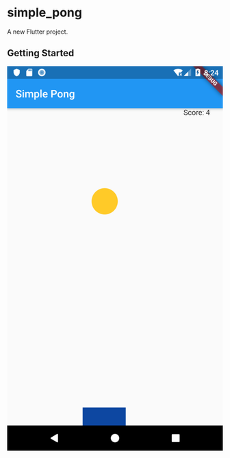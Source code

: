 # simple_pong

A new Flutter project.

## Getting Started

 
![Pong Game](https://github.com/Emadsh24/Pong-Game/blob/main/pong.jpg "Pong Game")

